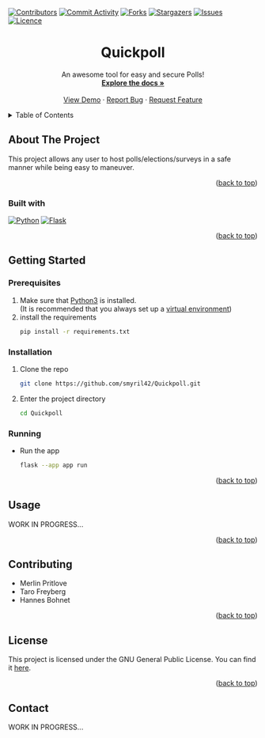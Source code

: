 <a id="readme-top"></a>

[![Contributors](https://img.shields.io/github/contributors/smyril42/Quickpoll?style=for-the-badge)](https://github.com/smyril42/Quickpoll/graphs/contributors)
[![Commit Activity](https://img.shields.io/github/commit-activity/t/smyril42/Quickpoll?style=for-the-badge)](https://github.com/smyril42/Quickpoll/commits/)
[![Forks](https://img.shields.io/github/forks/smyril42/Quickpoll?style=for-the-badge)](https://github.com/smyril42/Quickpoll/network/members)
[![Stargazers](https://img.shields.io/github/stars/smyril42/Quickpoll?style=for-the-badge)](https://github.com/smyril42/Quickpoll/stargazers)
[![Issues](https://img.shields.io/github/issues/smyril42/Quickpoll?style=for-the-badge)](https://github.com/smyril42/Quickpoll/issues)
[![Licence](https://img.shields.io/github/license/smyril42/Quickpoll?style=for-the-badge)](https://github.com/smyril42/Quickpoll/Licence)

<div align="center">
  <h1 align="center">Quickpoll</h1>

  <p align="center">
    An awesome tool for easy and secure Polls!
    <br />
    <a href="https://github.com/smyril42/Quickpoll"><strong>Explore the docs »</strong></a>
    <br />
    <br />
    <a href="https://github.com/smyril42/Quickpoll">View Demo</a>
    &middot;
    <a href="https://github.com/smyril42/Quickpoll/issues/new?labels=bug&template=bug-report.md">Report Bug</a>
    &middot;
    <a href="https://github.com/smyril42/Quickpoll/issues/new?labels=enhancement&template=feature-request.md">Request Feature</a>
  </p>
</div>

<details>
  <summary>Table of Contents</summary>
  <ol>
    <li>
      <a href="#about-the-project">About The Project</a>
      <ul>
        <li><a href="#built-with">Built With</a></li>
      </ul>
    </li>
    <li>
      <a href="#getting-started">Getting Started</a>
      <ul>
        <li><a href="#prerequisites">Prerequisites</a></li>
        <li><a href="#installation">Installation</a></li>
        <li><a href="#running">Running</a></li>
      </ul>
    </li>
    <li><a href="#usage">Usage</a></li>
    <li><a href="#contributing">Contributing</a></li>
    <li><a href="#license">License</a></li>
    <li><a href="#contact">Contact</a></li>
  </ol>
</details>

## About The Project

This project allows any user to host polls/elections/surveys in a safe manner while being easy to maneuver.

<p align="right">(<a href="#readme-top">back to top</a>)</p>

### Built with

[![Python](https://img.shields.io/badge/python-darkgreen?style=for-the-badge&logo=python&logoColor=white)](https://python.org)
[![Flask](https://img.shields.io/badge/Flask-turquoise?style=for-the-badge&logo=flask&logoColor=white)](https://flask.palletsprojects.com/)

<p align="right">(<a href="#readme-top">back to top</a>)</p>

## Getting Started

### Prerequisites

1. Make sure that [Python3](https://www.python.org/) is installed.
<br>(It is recommended that you always set up a [virtual environment](https://docs.python.org/3/library/venv.html))
2. install the requirements
    ```sh
   pip install -r requirements.txt
   ```


### Installation

1. Clone the repo 
    ```sh
    git clone https://github.com/smyril42/Quickpoll.git
    ```
2. Enter the project directory
    ```sh
    cd Quickpoll
    ```

### Running
- Run the app
    ```sh
    flask --app app run
    ```

<p align="right">(<a href="#readme-top">back to top</a>)</p>

## Usage

WORK IN PROGRESS...

<p align="right">(<a href="#readme-top">back to top</a>)</p>

## Contributing
- Merlin Pritlove
- Taro Freyberg
- Hannes Bohnet

<p align="right">(<a href="#readme-top">back to top</a>)</p>

## License 
This project is licensed under the GNU General Public License.
You can find it <a href="https://github.com/smyril42/Quickpoll/blob/main/LICENSE.md">here</a>.

<p align="right">(<a href="#readme-top">back to top</a>)</p>

## Contact

WORK IN PROGRESS...
